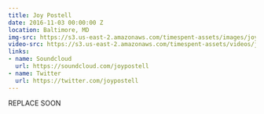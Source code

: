 ```yaml
---
title: Joy Postell
date: 2016-11-03 00:00:00 Z
location: Baltimore, MD
img-src: https://s3.us-east-2.amazonaws.com/timespent-assets/images/joy-postell.png
video-src: https://s3.us-east-2.amazonaws.com/timespent-assets/videos/joy-postell.mp4
links:
- name: Soundcloud
  url: https://soundcloud.com/joypostell
- name: Twitter
  url: https://twitter.com/joypostell
---
```


REPLACE SOON
